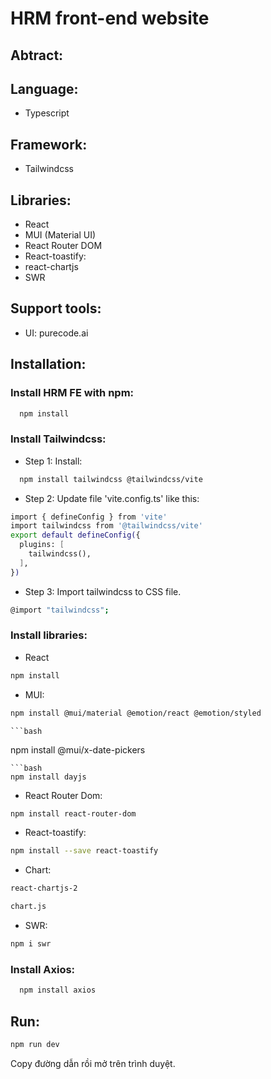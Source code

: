 # HRM front-end website

## Abtract:

## Language:
  + Typescript
## Framework:
  + Tailwindcss
## Libraries:
  + React
  + MUI (Material UI)
  + React Router DOM
  + React-toastify:
  + react-chartjs
  + SWR
## Support tools:
  + UI: purecode.ai
## Installation:
###  Install HRM FE with npm:
  ```bash
    npm install
  ```
### Install Tailwindcss:
+ Step 1: Install:
```bash
  npm install tailwindcss @tailwindcss/vite
```
+ Step 2: Update file 'vite.config.ts' like this:
```bash
import { defineConfig } from 'vite'
import tailwindcss from '@tailwindcss/vite'
export default defineConfig({
  plugins: [
    tailwindcss(),
  ],
})
```
+ Step 3: Import tailwindcss to CSS file.
```bash
@import "tailwindcss";
```

### Install libraries:
  + React
  ```bash
  npm install
  ```
  + MUI:
  ```bash
  npm install @mui/material @emotion/react @emotion/styled
  ```
    ```bash
  npm install @mui/x-date-pickers
  ```
  ```bash
  npm install dayjs
  ```
  + React Router Dom:
  ```bash
  npm install react-router-dom
  ```
  + React-toastify:
  ```bash
  npm install --save react-toastify
  ```
  + Chart:
  ```bash
  react-chartjs-2
  ```
  ```bash
  chart.js
  ```
  + SWR:
  ```bash
  npm i swr
  ```

### Install Axios:
```bash
  npm install axios
```
## Run:
  ```bash
  npm run dev
  ```

  Copy đường dẫn rồi mở trên trình duyệt.